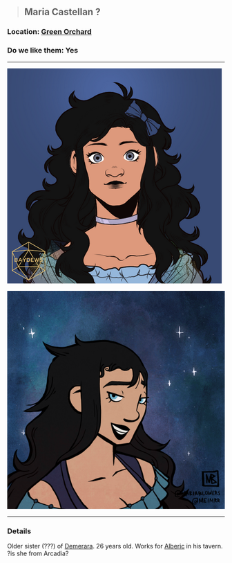 >## Maria Castellan ?

### Location: [Green Orchard](../../Locations/Green%20Orchard.md)

### Do we like them: Yes

***

![maria](../../../Templates/images/npc-maria.png "maria")

![maria](../../../Templates/images/npc-maria-2.png "maria upgraded")

***

### Details

Older sister (???) of [Demerara](Demerara.md). 26 years old. Works for [Alberic](Alberic.md) in his tavern. ?is she from Arcadia?